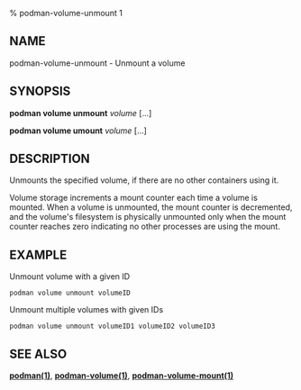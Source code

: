 % podman-volume-unmount 1

## NAME

podman\-volume\-unmount - Unmount a volume

## SYNOPSIS

**podman volume unmount** _volume_ [...]

**podman volume umount** _volume_ [...]

## DESCRIPTION

Unmounts the specified volume, if there are no other containers
using it.

Volume storage increments a mount counter each time a volume is mounted.
When a volume is unmounted, the mount counter is decremented, and the
volume's filesystem is physically unmounted only when the mount
counter reaches zero indicating no other processes are using the mount.

## EXAMPLE

Unmount volume with a given ID

```
podman volume unmount volumeID
```

Unmount multiple volumes with given IDs

```
podman volume unmount volumeID1 volumeID2 volumeID3
```

## SEE ALSO

**[podman(1)](podman.1.md)**, **[podman-volume(1)](podman-volume.1.md)**, **[podman-volume-mount(1)](podman-volume-mount.1.md)**
